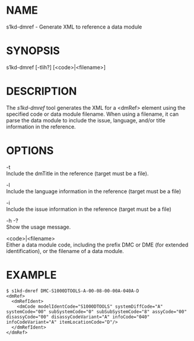 NAME
====

s1kd-dmref - Generate XML to reference a data module

SYNOPSIS
========

s1kd-dmref \[-tlih?\] \[&lt;code&gt;|&lt;filename&gt;\]

DESCRIPTION
===========

The *s1kd-dmref* tool generates the XML for a &lt;dmRef&gt; element using the specified code or data module filename. When using a filename, it can parse the data module to include the issue, language, and/or title information in the reference.

OPTIONS
=======

-t  
Include the dmTitle in the reference (target must be a file).

-l  
Include the language information in the reference (target must be a file)

-i  
Include the issue information in the reference (target must be a file)

-h -?  
Show the usage message.

&lt;code&gt;|&lt;filename&gt;  
Either a data module code, including the prefix DMC or DME (for extended identification), or the filename of a data module.

EXAMPLE
=======

    $ s1kd-dmref DMC-S1000DTOOLS-A-00-08-00-00A-040A-D
    <dmRef>
      <dmRefIdent>
        <dmCode modelIdentCode="S1000DTOOLS" systemDiffCode="A"
    systemCode="00" subSystemCode="0" subSubSystemCode="8" assyCode="00"
    disassyCode="00" disassyCodeVariant="A" infoCode="040"
    infoCodeVariant="A" itemLocationCode="D"/>
      </dmRefIdent>
    </dmRef>
